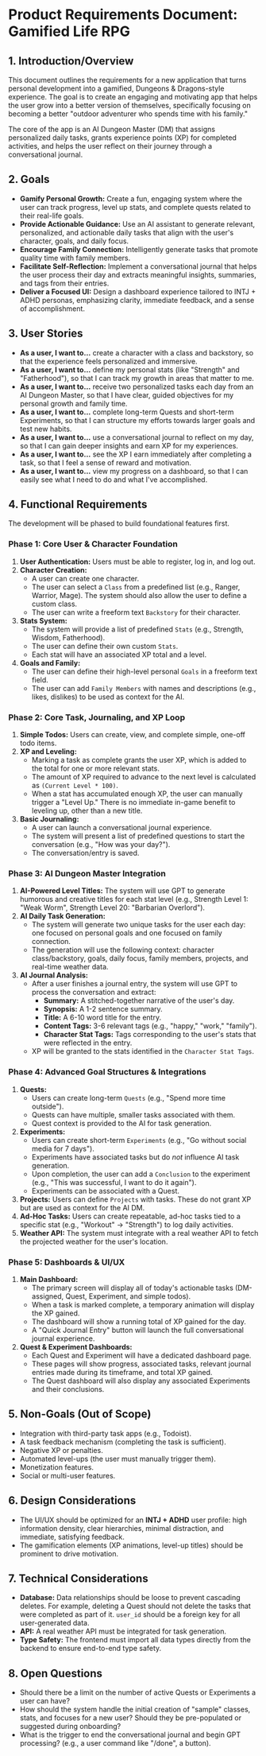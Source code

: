 # Product Requirements Document: Gamified Life RPG

## 1. Introduction/Overview

This document outlines the requirements for a new application that turns personal development into a gamified, Dungeons & Dragons-style experience. The goal is to create an engaging and motivating app that helps the user grow into a better version of themselves, specifically focusing on becoming a better "outdoor adventurer who spends time with his family."

The core of the app is an AI Dungeon Master (DM) that assigns personalized daily tasks, grants experience points (XP) for completed activities, and helps the user reflect on their journey through a conversational journal.

## 2. Goals

- **Gamify Personal Growth:** Create a fun, engaging system where the user can track progress, level up stats, and complete quests related to their real-life goals.
- **Provide Actionable Guidance:** Use an AI assistant to generate relevant, personalized, and actionable daily tasks that align with the user's character, goals, and daily focus.
- **Encourage Family Connection:** Intelligently generate tasks that promote quality time with family members.
- **Facilitate Self-Reflection:** Implement a conversational journal that helps the user process their day and extracts meaningful insights, summaries, and tags from their entries.
- **Deliver a Focused UI:** Design a dashboard experience tailored to INTJ + ADHD personas, emphasizing clarity, immediate feedback, and a sense of accomplishment.

## 3. User Stories

- **As a user, I want to...** create a character with a class and backstory, so that the experience feels personalized and immersive.
- **As a user, I want to...** define my personal stats (like "Strength" and "Fatherhood"), so that I can track my growth in areas that matter to me.
- **As a user, I want to...** receive two personalized tasks each day from an AI Dungeon Master, so that I have clear, guided objectives for my personal growth and family time.
- **As a user, I want to...** complete long-term Quests and short-term Experiments, so that I can structure my efforts towards larger goals and test new habits.
- **As a user, I want to...** use a conversational journal to reflect on my day, so that I can gain deeper insights and earn XP for my experiences.
- **As a user, I want to...** see the XP I earn immediately after completing a task, so that I feel a sense of reward and motivation.
- **As a user, I want to...** view my progress on a dashboard, so that I can easily see what I need to do and what I've accomplished.

## 4. Functional Requirements

The development will be phased to build foundational features first.

### Phase 1: Core User & Character Foundation

1.  **User Authentication:** Users must be able to register, log in, and log out.
2.  **Character Creation:**
    - A user can create one character.
    - The user can select a `Class` from a predefined list (e.g., Ranger, Warrior, Mage). The system should also allow the user to define a custom class.
    - The user can write a freeform text `Backstory` for their character.
3.  **Stats System:**
    - The system will provide a list of predefined `Stats` (e.g., Strength, Wisdom, Fatherhood).
    - The user can define their own custom `Stats`.
    - Each stat will have an associated XP total and a level.
4.  **Goals and Family:**
    - The user can define their high-level personal `Goals` in a freeform text field.
    - The user can add `Family Members` with names and descriptions (e.g., likes, dislikes) to be used as context for the AI.

### Phase 2: Core Task, Journaling, and XP Loop

1.  **Simple Todos:** Users can create, view, and complete simple, one-off todo items.
2.  **XP and Leveling:**
    - Marking a task as complete grants the user XP, which is added to the total for one or more relevant stats.
    - The amount of XP required to advance to the next level is calculated as `(Current Level * 100)`.
    - When a stat has accumulated enough XP, the user can manually trigger a "Level Up." There is no immediate in-game benefit to leveling up, other than a new title.
3.  **Basic Journaling:**
    - A user can launch a conversational journal experience.
    - The system will present a list of predefined questions to start the conversation (e.g., "How was your day?").
    - The conversation/entry is saved.

### Phase 3: AI Dungeon Master Integration

1.  **AI-Powered Level Titles:** The system will use GPT to generate humorous and creative titles for each stat level (e.g., Strength Level 1: "Weak Worm", Strength Level 20: "Barbarian Overlord").
2.  **AI Daily Task Generation:**
    - The system will generate two unique tasks for the user each day: one focused on personal goals and one focused on family connection.
    - The generation will use the following context: character class/backstory, goals, daily focus, family members, projects, and real-time weather data.
3.  **AI Journal Analysis:**
    - After a user finishes a journal entry, the system will use GPT to process the conversation and extract:
      - **Summary:** A stitched-together narrative of the user's day.
      - **Synopsis:** A 1-2 sentence summary.
      - **Title:** A 6-10 word title for the entry.
      - **Content Tags:** 3-6 relevant tags (e.g., "happy," "work," "family").
      - **Character Stat Tags:** Tags corresponding to the user's stats that were reflected in the entry.
    - XP will be granted to the stats identified in the `Character Stat Tags`.

### Phase 4: Advanced Goal Structures & Integrations

1.  **Quests:**
    - Users can create long-term `Quests` (e.g., "Spend more time outside").
    - Quests can have multiple, smaller tasks associated with them.
    - Quest context is provided to the AI for task generation.
2.  **Experiments:**
    - Users can create short-term `Experiments` (e.g., "Go without social media for 7 days").
    - Experiments have associated tasks but do _not_ influence AI task generation.
    - Upon completion, the user can add a `Conclusion` to the experiment (e.g., "This was successful, I want to do it again").
    - Experiments can be associated with a Quest.
3.  **Projects:** Users can define `Projects` with tasks. These do not grant XP but are used as context for the AI DM.
4.  **Ad-Hoc Tasks:** Users can create repeatable, ad-hoc tasks tied to a specific stat (e.g., "Workout" -> "Strength") to log daily activities.
5.  **Weather API:** The system must integrate with a real weather API to fetch the projected weather for the user's location.

### Phase 5: Dashboards & UI/UX

1.  **Main Dashboard:**
    - The primary screen will display all of today's actionable tasks (DM-assigned, Quest, Experiment, and simple todos).
    - When a task is marked complete, a temporary animation will display the XP gained.
    - The dashboard will show a running total of XP gained for the day.
    - A "Quick Journal Entry" button will launch the full conversational journal experience.
2.  **Quest & Experiment Dashboards:**
    - Each Quest and Experiment will have a dedicated dashboard page.
    - These pages will show progress, associated tasks, relevant journal entries made during its timeframe, and total XP gained.
    - The Quest dashboard will also display any associated Experiments and their conclusions.

## 5. Non-Goals (Out of Scope)

- Integration with third-party task apps (e.g., Todoist).
- A task feedback mechanism (completing the task is sufficient).
- Negative XP or penalties.
- Automated level-ups (the user must manually trigger them).
- Monetization features.
- Social or multi-user features.

## 6. Design Considerations

- The UI/UX should be optimized for an **INTJ + ADHD** user profile: high information density, clear hierarchies, minimal distraction, and immediate, satisfying feedback.
- The gamification elements (XP animations, level-up titles) should be prominent to drive motivation.

## 7. Technical Considerations

- **Database:** Data relationships should be loose to prevent cascading deletes. For example, deleting a Quest should not delete the tasks that were completed as part of it. `user_id` should be a foreign key for all user-generated data.
- **API:** A real weather API must be integrated for task generation.
- **Type Safety:** The frontend must import all data types directly from the backend to ensure end-to-end type safety.

## 8. Open Questions

- Should there be a limit on the number of active Quests or Experiments a user can have?
- How should the system handle the initial creation of "sample" classes, stats, and focuses for a new user? Should they be pre-populated or suggested during onboarding?
- What is the trigger to end the conversational journal and begin GPT processing? (e.g., a user command like "/done", a button).
